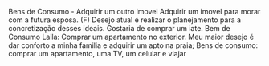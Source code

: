 Bens de Consumo - Adquirir um outro imovel
Adquirir um imovel para morar com a futura esposa. (F)
Desejo atual é realizar o planejamento para a concretização desses ideais.
Gostaria de comprar um iate.
Bem de Consumo Laila: Comprar um apartamento no exterior.
Meu maior desejo é dar conforto a minha familia e adquirir um apto na praia;
Bens de consumo: comprar um apartamento, uma TV, um celular e viajar
